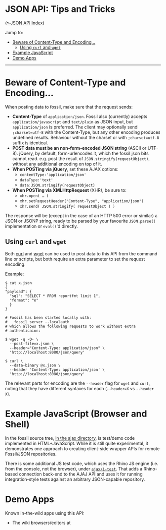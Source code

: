 # JSON API: Tips and Tricks
([&#x2b11;JSON API Index](index.md))

Jump to:

* [Beware of Content-Type and Encoding...](#content-type)
  * [Using `curl` and `wget`](#curl-wget)
* [Example JavaScript](#javascript)
* [Demo Apps](#demo-apps)

---

<a id="content-type"></a>
# Beware of Content-Type and Encoding...

When posting data to fossil, make sure that the request sends:

-   **Content-Type** of `application/json`. Fossil also (currently)
    accepts `application/javascript` and `text/plain` as JSON input,
    but `application/json` is preferred. The client may optionally
    send `;charset=utf-8` with the Content-Type, but any other
    encoding produces undefined results. Behaviour without the charset
    or with `;charset=utf-8` suffix is identical.
-   **POST data must be an non-form-encoded JSON string**
    (ASCII or UTF-8). jQuery, by default, form-urlencodes it, which the
    fossil json bits cannot read. e.g. post the result of
    `JSON.stringify(requestObject)`, without any additional encoding on
    top of it.
-   **When POSTing via jQuery**, set these AJAX options:
    -   `contentType:'application/json'`
    -   `dataType:'text'`
    -   `data:JSON.stringify(requestObject)`
-   **When POSTing via XMLHttpRequest** (XHR), be sure to:
    -   `xhr.open( … )`
    -   `xhr.setRequestHeader("Content-Type", "application/json")`
    -   `xhr.send( JSON.stringify( requestObject ) )`

The response will be (except in the case of an HTTP 500 error or
similar) a JSON or JSONP string, ready to be parsed by your favourite
`JSON.parse()` implementation or `eval()`'d directly.

<a id="curl-wget"></a>
## Using `curl` and `wget`

Both [curl](https://curl.haxx.se/) and
[wget](https://www.gnu.org/software/wget/) can be used to post data to
this API from the command line or scripts, but both require an extra
parameter to set the request encoding.

Example:

```console
$ cat x.json
{
"payload": {
  "sql": "SELECT * FROM reportfmt limit 1",
  "format": "o"
  }
}

# Fossil has been started locally with:
#   fossil server --localauth
# which allows the following requests to work without extra
# authenticaion:

$ wget -q -O- \
  --post-file=x.json \
  --header="Content-Type: application/json" \
  'http://localhost:8080/json/query'

$ curl \
  --data-binary @x.json \
  --header 'Content-Type: application/json' \
  'http://localhost:8080/json/query'
```

The relevant parts for encoding are the `--header` flag for `wget` and
`curl`, noting that they have different syntaxes for each
(`--header=X` vs `--header X`).

<a id="javascript"></a>
# Example JavaScript (Browser and Shell)

In the fossil source tree, [in the ajax directory](/dir/ajax), is test/demo code
implemented in HTML+JavaScript. While it is still quite experimental, it
demonstrates one approach to creating client-side wrapper APIs for
remote Fossil/JSON repositories.

There is some additional JS test code, which uses the Rhino JS engine
(i.e. from the console, not the browser), under
[`ajax/i-test`](/dir/ajax/-itest). That adds a Rhino-based connection
back-end to the AJAJ API and uses it for running integration-style
tests against an arbitrary JSON-capable repository.


<a id="demo-apps"></a>
# Demo Apps

Known in-the-wild apps using this API:

-   The wiki browsers/editors at [](https://fossil.wanderinghorse.net/wikis/)

